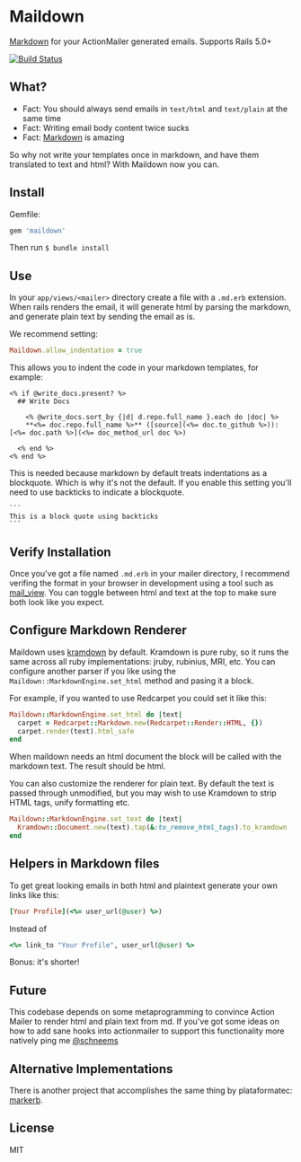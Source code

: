 # Maildown

[Markdown](http://daringfireball.net/projects/markdown/syntax) for your ActionMailer generated emails. Supports Rails 5.0+

[![Build Status](https://travis-ci.org/schneems/maildown.svg?branch=schneems%2F2.0.0)](https://travis-ci.org/schneems/maildown)

## What?

- Fact: You should always send emails in `text/html` and `text/plain` at the same time
- Fact: Writing email body content twice sucks
- Fact: [Markdown](http://daringfireball.net/projects/markdown/syntax) is amazing

So why not write your templates once in markdown, and have them translated to text and html? With Maildown now you can.

## Install

Gemfile:

```ruby
gem 'maildown'
```

Then run `$ bundle install`

## Use

In your `app/views/<mailer>` directory create a file with a `.md.erb` extension. When rails renders the email, it will generate html by parsing the markdown, and generate plain text by sending the email as is.

We recommend setting:

```ruby
Maildown.allow_indentation = true
```

This allows you to indent the code in your markdown templates, for example:

```
<% if @write_docs.present? %>
  ## Write Docs

    <% @write_docs.sort_by {|d| d.repo.full_name }.each do |doc| %>
    **<%= doc.repo.full_name %>** ([source](<%= doc.to_github %>)): [<%= doc.path %>](<%= doc_method_url doc %>)

  <% end %>
<% end %>
```

This is needed because markdown by default treats indentations as a blockquote. Which is why it's not the default. If you enable this setting you'll need to use backticks to indicate a blockquote.

    ```
    This is a block quote using backticks
    ```

## Verify Installation

Once you've got a file named `.md.erb` in your mailer directory, I recommend verifing the format in your browser in development using a tool such as [mail_view](https://github.com/basecamp/mail_view). You can toggle between html and text at the top to make sure both look like you expect.

## Configure Markdown Renderer

Maildown uses [kramdown](https://github.com/gettalong/kramdown) by default.
Kramdown is pure ruby, so it runs the same across all ruby implementations:
jruby, rubinius, MRI, etc. You can configure another parser if you like using
the `Maildown::MarkdownEngine.set_html` method and pasing it a block.

For example, if you wanted to use Redcarpet you could set it like this:

```ruby
Maildown::MarkdownEngine.set_html do |text|
  carpet = Redcarpet::Markdown.new(Redcarpet::Render::HTML, {})
  carpet.render(text).html_safe
end
```

When maildown needs an html document the block will be called with the markdown
text. The result should be html.

You can also customize the renderer for plain text. By default the text is
passed through unmodified, but you may wish to use Kramdown to strip HTML tags,
unify formatting etc.

```ruby
Maildown::MarkdownEngine.set_text do |text|
  Kramdown::Document.new(text).tap(&:to_remove_html_tags).to_kramdown
end
```

## Helpers in Markdown files

To get great looking emails in both html and plaintext generate your own links like this:

```ruby
[Your Profile](<%= user_url(@user) %>)
```

Instead of

```ruby
<%= link_to "Your Profile", user_url(@user) %>
```

Bonus: it's shorter!

## Future

This codebase depends on some metaprogramming to convince Action Mailer to render html and plain text from md. If you've got some ideas on how to add sane hooks into actionmailer to support this functionality more natively ping me [@schneems](https://twitter.com/schneems)


## Alternative Implementations

There is another project that accomplishes the same thing by plataformatec: [markerb](https://github.com/plataformatec/markerb).

## License

MIT
